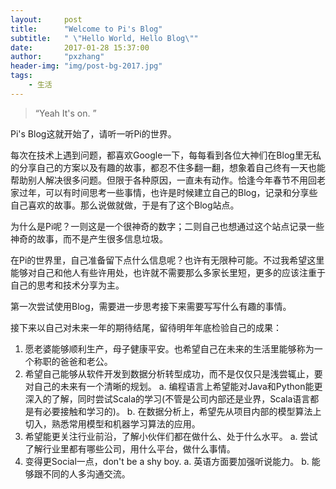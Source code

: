 ```yaml
---
layout:     post
title:      "Welcome to Pi's Blog"
subtitle:   " \"Hello World, Hello Blog\""
date:       2017-01-28 15:37:00
author:     "pxzhang"
header-img: "img/post-bg-2017.jpg"
tags:
    - 生活
---
```


> “Yeah It's on. ”

Pi's Blog这就开始了，请听一听Pi的世界。

每次在技术上遇到问题，都喜欢Google一下，每每看到各位大神们在Blog里无私的分享自己的方案以及有趣的故事，都忍不住多翻一翻，想象着自己终有一天也能帮助别人解决很多问题。但限于各种原因，一直未有动作。恰逢今年春节不用回老家过年，可以有时间思考一些事情，也许是时候建立自己的Blog，记录和分享些自己喜欢的故事。那么说做就做，于是有了这个Blog站点。

为什么是Pi呢？一则这是一个很神奇的数字；二则自己也想通过这个站点记录一些神奇的故事，而不是产生很多信息垃圾。

在Pi的世界里，自己准备留下点什么信息呢？也许有无限种可能。不过我希望这里能够对自己和他人有些许用处，也许就不需要那么多家长里短，更多的应该注重于自己的思考和技术分享为主。

第一次尝试使用Blog，需要进一步思考接下来需要写写什么有趣的事情。

接下来以自己对未来一年的期待结尾，留待明年年底检验自己的成果：
1. 愿老婆能够顺利生产，母子健康平安。也希望自己在未来的生活里能够称为一个称职的爸爸和老公。
2. 希望自己能够从软件开发到数据分析转型成功，而不是仅仅只是浅尝辄止，要对自己的未来有一个清晰的规划。
   a. 编程语言上希望能对Java和Python能更深入的了解，同时尝试Scala的学习(不管是公司内部还是业界，Scala语言都是有必要接触和学习的)。
   b. 在数据分析上，希望先从项目内部的模型算法上切入，熟悉常用模型和机器学习算法的应用。
3. 希望能更关注行业前沿，了解小伙伴们都在做什么、处于什么水平。
   a. 尝试了解行业里都有哪些公司，用什么平台，做什么事情。
4. 变得更Social一点，don't be a shy boy.
   a. 英语方面要加强听说能力。
   b. 能够跟不同的人多沟通交流。


